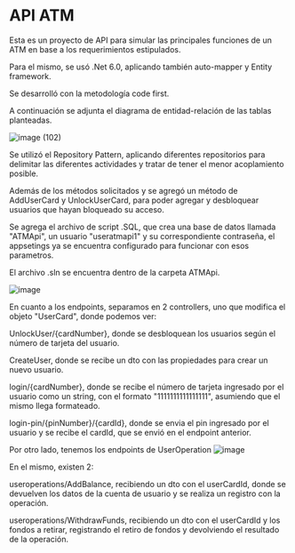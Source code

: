 # API ATM
Esta es un proyecto de API para simular las principales funciones de un ATM en base a los requerimientos estipulados.

Para el mismo, se usó .Net 6.0, aplicando también auto-mapper y Entity framework.

Se desarrolló con la metodología code first.

A continuación se adjunta el diagrama de entidad-relación de las tablas planteadas.

![image (102)](https://github.com/eeTerrand/ATM-Interface/assets/124373372/eee74e27-b6f4-4e06-9115-9a5957518581)

Se utilizó el Repository Pattern, aplicando diferentes repositorios para delimitar las diferentes actividades y tratar de tener el menor acoplamiento posible.

Además de los métodos solicitados y se agregó un método de AddUserCard y UnlockUserCard, para poder agregar y desbloquear usuarios que hayan bloqueado su acceso.

Se agrega el archivo de script .SQL, que crea una base de datos llamada "ATMApi", un usuario "useratmapi1" y su correspondiente contraseña, el appsetings ya se encuentra configurado para funcionar con esos parametros.

El archivo .sln se encuentra dentro de la carpeta ATMApi.

![image](https://github.com/eeTerrand/API-ATM/assets/124373372/ef59f27e-bdeb-4ce4-b579-a8e6b9e00b56)

En cuanto a los endpoints, separamos en 2 controllers, uno que modifica el objeto "UserCard", donde podemos ver:

UnlockUser/{cardNumber}, donde se desbloquean los usuarios según el número de tarjeta del usuario.

CreateUser, donde se recibe un dto con las propiedades para crear un nuevo usuario.

login/{cardNumber}, donde se recibe el número de tarjeta ingresado por el usuario como un string, con el formato "1111111111111111", asumiendo que el mismo llega formateado.

login-pin/{pinNumber}/{cardId}, donde se envia el pin ingresado por el usuario y se recibe el cardId, que se envió en el endpoint anterior.

Por otro lado, tenemos los endpoints de UserOperation
![image](https://github.com/eeTerrand/API-ATM/assets/124373372/d430f8c3-59d7-4676-8ccf-02c6c6a06445)

En el mismo, existen 2:

useroperations/AddBalance, recibiendo un dto con el userCardId, donde se devuelven los datos de la cuenta de usuario y se realiza un registro con la operación.

useroperations/WithdrawFunds, recibiendo un dto con el userCardId y los fondos a retirar, registrando el retiro de fondos y devolviendo el resultado de la operación.
